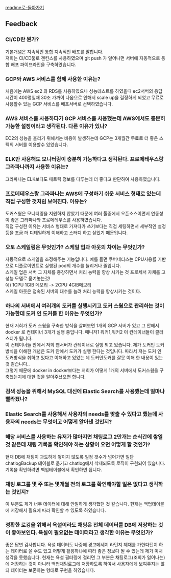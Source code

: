 [readme로-돌아가기](https://github.com/fungap/fungap-back)

## Feedback

### CI/CD란 뭔가?

기본개념은 지속적인 통합 지속적인 배포를 말합니다.<br>
저희는 CI/CD툴로 젠킨스를 사용하였으며 git push 가 일어나면 서버에 자동적으로 통합 배포 파이프라인을 구축하였습니다.

### GCP와 AWS 서비스를 함께 사용한 이유는?

처음에는 AWS ec2 와 RDS를 사용하였으나 성능테스트를 하였을때 ec2서버의 응답시간이 400명일때 30초 가까이 나옴으로 인해서
scale up을 결정하게 되었고 무료로 사용할수 있는 GCP 서비스를 배포서버로 선택하였습니다.

### AWS 서비스를 사용하다가 GCP 서비스를 사용했는데 AWS에서도 충분히 가능한 설정이라고 생각된다. 다른 이유가 있나?

EC2의 성능을 올리기 위해서는 비용이 발생하는데 GCP는 3개월간 무료로 더 좋은 스펙의 서버를 이용할수 있었습니다.

### ELK만 사용해도 모니터링이 충분히 가능하다고 생각된다. 프로메테우스랑 그라파나까지 사용한 이유는?

그라파나는 ELK보다도 매트릭 정보를 다루는데 더 좋다고 판단하여 사용하였습니다.

### 프로메테우스랑 그라파나는 AWS에 구성하기 쉬운 서비스 형태로 있는데 직접 구성한 것처럼 보여진다. 이유는?

도커스웜은 모니터링을 지원하지 않았기 때문에 여러 툴중에서 오픈소스이면서 연동성이 좋은 그라파나와 프로메테우스를 사용하였습니다.<br>
직접 구성한 이유는 서비스 형태로 가져다가 쓰기보다는 직접 세팅하면서 세부적인 설정등을 조금 더 디테일하게 이해하고 스터디 하고 싶었기 때문입니다.

### 오토 스케일링은 무엇인가? 스케일 업과 아웃의 차이는 무엇인가?

자동적으로 스케일을 조정해주는 기능입니다. 예를 들면 쿠버네티스는 CPU사용률 기반으로 디플로이먼트로 실행된 pod의 개수를 늘리거나 줄입니다. <br>
스케일 업은 서버 그 자체를 증강하면서 처리 능력을 향상 시키는 것 프로세서 자체를 고성능 모델로 옮겨놓는것!<br>
예) 1CPU 1GIB 메모리 -> 2CPU 4GIB메모리 <br>
스케일 아웃은 접속된 서버의 대수를 늘려 처리 능력을 향상시키는 것이다.

### 하나의 서버에서 여러개의 도커를 실행시키고 도커 스웜으로 관리하는 것이 가능한데 도커 인 도커를 한 이유는 무엇인가?

현재 저희가 도커 스웜을 구축한 방식을 살펴보면 1개의 GCP 서버가 있고 그 안에서 docker 로 컨테이너 3개가 실행 중입니다. 매니저1 워커1,워커2 이 컨테이너들이 클러스터가 됩니다.<br>
이 컨테이너들 안에서 저희 웹서버가 컨테이너로 실행 되고 있습니다. 제가 도커인 도커 방식을 이해한 개념은 도커 안에서 도커가 실행 한다는 것입니다.
따라서 저는 도커 인 도커방식을 취하고 있다고 이해하고 있었는 데 도커인도커를 잘못 이해 한 내용이 있는 것 같습니다..<br>
그렇기 때문에 docker in docker보다는 저희가 어떻게 1개의 서버에서 도커스웜을 구축했는지에 대한 것을 알아주셨으면 합니다.

### 검색 성능을 위해서 MySQL 대신에 Elastic Search를 사용했는데 얼마나 빨라졌나?

### Elastic Search를 사용해서 사용자의 needs를 맞출 수 있다고 했는데 사용자의 needs는 무엇이고 어떻게 알아낸 것인지?

### 해당 서비스를 사용하는 유저가 많아지면 채팅로그 2만개는 순식간에 쌓일 것 같은데 채팅 기록을 확인해야 하는 상황이 오면 어떻게 할 것인가?

현재 DB에 채팅이 과도하게 쌓이지 않도록 일정 갯수가 넘어가면 일단 chatlogBackup 테이블로 옮기고 chatlog에서 삭제되도록 로직이 구현되어 있습니다. 기록을 확인하려면 백업테이블에서 확인하면 됩니다.

### 채팅 로그를 몇 주 또는 몇개월 전의 로그를 확인해야할 일은 없다고 생각하는 것인지?

이 부분도 제가 너무 데이터에 대해 안일하게 생각했던 것 같습니다. 현재는 백업테이블에 저장해서 필요에 따라 확인할 수 있도록 하였습니다.

### 정확한 로깅을 위해서 욕설이라도 채팅은 전체 데이터를 DB에 저장하는 것이 좋아보인다. 욕설이 필요없는 데이터라고 생각한 이유는 무엇인가?

좋은 답변 감사합니다. 욕설 데이터도 나중에 경고메세지 라던지 제재를 가한다던지 하는 데이터로 쓸 수도 있고 어떻게 활용하냐에 따라 좋은 정보다 될 수 있는데 제가 미처 생각을 못했습니다.
현재는 욕설 필터링에 걸리면 그 부분은 채팅로그(조회가 일어나는)에 저장하는 것이 아니라 백업채팅로그에 저장하도록 하여서 사용자에게 보여주지는 않되 데이터는 보존하는 형태로 구현을 하였습니다.
